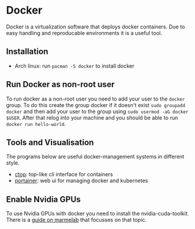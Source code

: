 # Docker

Docker is a virtualization software that deploys docker containers.
Due to easy handling and reproducable environments it is a useful tool.

## Installation

- Arch linux: run `pacman -S docker` to install docker

## Run Docker as non-root user

To run docker as a non-root user you need to add your user to the `docker` group.
To do this create the group docker if it doesn't exist `sudo groupadd docker`
and then add your user to the group using `sudo usermod -aG docker $USER`.
After that relog into your machine and you should be able to run
`docker run hello-world`.

## Tools and Visualisation

The programs below are useful docker-management systems in different style.

- [ctop](https://github.com/bcicen/ctop): top-like cli interface for containers
- [portainer](portainer.md): web ui for managing docker and kubernetes

## Enable Nvidia GPUs

To use Nvidia GPUs with docker you need to install the nvidia-cuda-toolkit.
There is a [guide on marmelab](https://marmelab.com/blog/2018/03/21/using-nvidia-gpu-within-docker-container.html)
that focusses on that topic.
